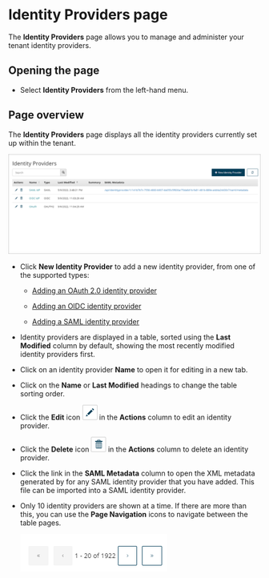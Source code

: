 # Identity Providers page

<head>
  <meta name="guidename" content="Flow"/>
  <meta name="context" content="GUID-090915bf-801d-44a2-9d9b-87906f606908"/>
</head>


The **Identity Providers** page allows you to manage and administer your tenant identity providers.

## Opening the page

-   Select **Identity Providers** from the left-hand menu.


## Page overview

The **Identity Providers** page displays all the identity providers currently set up within the tenant.

![The Identity Providers page shows all the identity providers configured in your tenant](../Images/img-flo-Identity-providers_88391194-43d1-4357-a988-0da5c37a4fcf.png)

-   Click **New Identity Provider** to add a new identity provider, from one of the supported types:

    -   [Adding an OAuth 2.0 identity provider](flo-IDP-OAUTH_2e829687-868b-4246-8b59-6c61f58b5049.md)

    -   [Adding an OIDC identity provider](flo-IDP-OIDC_22f7e42f-cf6c-419a-a16d-88d6e9c2e3f6.md)

    -   [Adding a SAML identity provider](flo-IDP-SAML_ca8daa54-7003-4b4e-8134-a8b1c6f9ab7d.md)

-   Identity providers are displayed in a table, sorted using the **Last Modified** column by default, showing the most recently modified identity providers first.

-   Click on an identity provider **Name** to open it for editing in a new tab.

-   Click on the **Name** or **Last Modified** headings to change the table sorting order.

-   Click the **Edit** icon ![Edit icon](../Images/img-flo-Action_Edit_a0e2bcdc-d94b-42f5-b937-3affc6881fda.png) in the **Actions** column to edit an identity provider.

-   Click the **Delete** icon ![Delete icon](../Images/img-flo-Action_Delete_e55ced0f-3cf6-4eb8-b592-03dade0569ee.png) in the **Actions** column to delete an identity provider.

-   Click the link in the **SAML Metadata** column to open the XML metadata generated by for any SAML identity provider that you have added. This file can be imported into a SAML identity provider.

-   Only 10 identity providers are shown at a time. If there are more than this, you can use the **Page Navigation** icons to navigate between the table pages.

    ![](../Images/img-flo-Page_Navigation_Icons_3f4a22bb-4227-49c7-b4f1-f295b7640dbb.png)